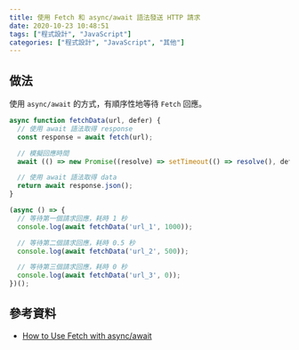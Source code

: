 ```yaml
---
title: 使用 Fetch 和 async/await 語法發送 HTTP 請求
date: 2020-10-23 10:48:51
tags: ["程式設計", "JavaScript"]
categories: ["程式設計", "JavaScript", "其他"]
---
```


## 做法

使用 `async/await` 的方式，有順序性地等待 `Fetch` 回應。

```js
async function fetchData(url, defer) {
  // 使用 await 語法取得 response
  const response = await fetch(url);

  // 模擬回應時間
  await (() => new Promise((resolve) => setTimeout(() => resolve(), defer)))();

  // 使用 await 語法取得 data
  return await response.json();
}

(async () => {
  // 等待第一個請求回應，耗時 1 秒
  console.log(await fetchData('url_1', 1000));

  // 等待第二個請求回應，耗時 0.5 秒
  console.log(await fetchData('url_2', 500));

  // 等待第三個請求回應，耗時 0 秒
  console.log(await fetchData('url_3', 0));
})();
```

## 參考資料

- [How to Use Fetch with async/await](https://dmitripavlutin.com/javascript-fetch-async-await/)
